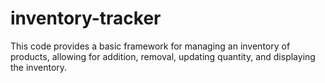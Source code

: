 # inventory-tracker
This code provides a basic framework for managing an inventory of products, allowing for addition, removal, updating quantity, and displaying the inventory.
